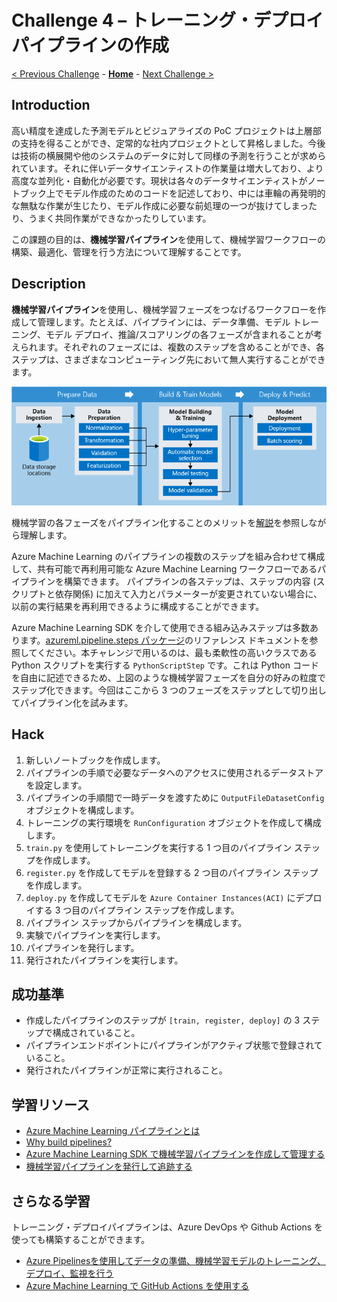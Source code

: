 # Challenge 4 – トレーニング・デプロイパイプラインの作成

[< Previous Challenge](./Challenge-03.md) - **[Home](./README.md)** - [Next Challenge >](./Challenge-05.md)

## Introduction
高い精度を達成した予測モデルとビジュアライズの PoC プロジェクトは上層部の支持を得ることができ、定常的な社内プロジェクトとして昇格しました。今後は技術の横展開や他のシステムのデータに対して同様の予測を行うことが求められています。それに伴いデータサイエンティストの作業量は増大しており、より高度な並列化・自動化が必要です。現状は各々のデータサイエンティストがノートブック上でモデル作成のためのコードを記述しており、中には車輪の再発明的な無駄な作業が生じたり、モデル作成に必要な前処理の一つが抜けてしまったり、うまく共同作業ができなかったりしています。

この課題の目的は、**機械学習パイプライン**を使用して、機械学習ワークフローの構築、最適化、管理を行う方法について理解することです。

## Description

**機械学習パイプライン**を使用し、機械学習フェーズをつなげるワークフローを作成して管理します。たとえば、パイプラインには、データ準備、モデル トレーニング、モデル デプロイ、推論/スコアリングの各フェーズが含まれることが考えられます。それぞれのフェーズには、複数のステップを含めることができ、各ステップは、さまざまなコンピューティング先において無人実行することができます。

![aml-pipelines-concept](./images/004.png)

機械学習の各フェーズをパイプライン化することのメリットを[解説](https://docs.microsoft.com/ja-jp/azure/machine-learning/concept-ml-pipelines#key-advantages)を参照しながら理解します。

Azure Machine Learning のパイプラインの複数のステップを組み合わせて構成して、共有可能で再利用可能な Azure Machine Learning ワークフローであるパイプラインを構築できます。 パイプラインの各ステップは、ステップの内容 (スクリプトと依存関係) に加えて入力とパラメーターが変更されていない場合に、以前の実行結果を再利用できるように構成することができます。

Azure Machine Learning SDK を介して使用できる組み込みステップは多数あります。[azureml.pipeline.steps パッケージ](https://docs.microsoft.com/ja-JP/python/api/azureml-pipeline-steps/azureml.pipeline.steps?view=azure-ml-py)のリファレンス ドキュメントを参照してください。本チャレンジで用いるのは、最も柔軟性の高いクラスである Python スクリプトを実行する `PythonScriptStep` です。これは Python コードを自由に記述できるため、上図のような機械学習フェーズを自分の好みの粒度でステップ化できます。今回はここから 3 つのフェーズをステップとして切り出してパイプライン化を試みます。

## Hack

1. 新しいノートブックを作成します。
1. パイプラインの手順で必要なデータへのアクセスに使用されるデータストアを設定します。
1. パイプラインの手順間で一時データを渡すために `OutputFileDatasetConfig` オブジェクトを構成します。
1. トレーニングの実行環境を `RunConfiguration` オブジェクトを作成して構成します。
1. `train.py` を使用してトレーニングを実行する 1 つ目のパイプライン ステップを作成します。
1. `register.py` を作成してモデルを登録する 2 つ目のパイプライン ステップを作成します。
1. `deploy.py` を作成してモデルを `Azure Container Instances(ACI)` にデプロイする 3 つ目のパイプライン ステップを作成します。
1. パイプライン ステップからパイプラインを構成します。
1. 実験でパイプラインを実行します。
1. パイプラインを発行します。
1. 発行されたパイプラインを実行します。

## 成功基準
- 作成したパイプラインのステップが `[train, register, deploy]` の 3 ステップで構成されていること。
- パイプラインエンドポイントにパイプラインがアクティブ状態で登録されていること。
- 発行されたパイプラインが正常に実行されること。


## 学習リソース
 - [Azure Machine Learning パイプラインとは](https://docs.microsoft.com/ja-jp/azure/machine-learning/concept-ml-pipelines)
 - [Why build pipelines?](https://github.com/Azure/MachineLearningNotebooks/tree/master/how-to-use-azureml/machine-learning-pipelines#why-build-pipelines)
 - [Azure Machine Learning SDK で機械学習パイプラインを作成して管理する](https://docs.microsoft.com/ja-jp/azure/machine-learning/how-to-create-machine-learning-pipelines)
 - [機械学習パイプラインを発行して追跡する](https://docs.microsoft.com/ja-jp/azure/machine-learning/how-to-deploy-pipelines)

## さらなる学習
トレーニング・デプロイパイプラインは、Azure DevOps や Github Actions を使っても構築することができます。
 - [Azure Pipelinesを使用してデータの準備、機械学習モデルのトレーニング、デプロイ、監視を行う](https://docs.microsoft.com/ja-jp/azure/devops/pipelines/targets/azure-machine-learning?context=azure%2Fmachine-learning%2Fcontext%2Fml-context&view=azure-devops&tabs=yaml)
 - [Azure Machine Learning で GitHub Actions を使用する](https://docs.microsoft.com/ja-jp/azure/machine-learning/how-to-github-actions-machine-learning?view=azure-devops)
